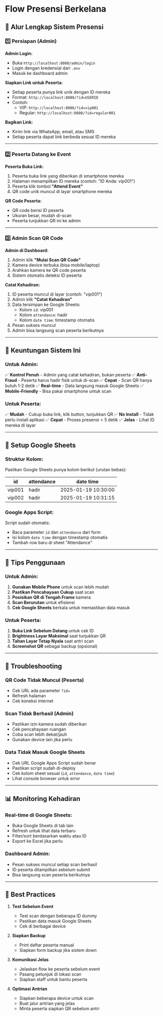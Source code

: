 # Flow Presensi Berkelana

## 📱 Alur Lengkap Sistem Presensi

### 1️⃣ Persiapan (Admin)

**Admin Login:**
- Buka `http://localhost:8080/admin/login`
- Login dengan kredensial dari `.env`
- Masuk ke dashboard admin

**Siapkan Link untuk Peserta:**
- Setiap peserta punya link unik dengan ID mereka
- Format: `http://localhost:8080/?id=USERID`
- Contoh:
  - VIP: `http://localhost:8080/?id=vip001`
  - Regular: `http://localhost:8080/?id=regular001`

**Bagikan Link:**
- Kirim link via WhatsApp, email, atau SMS
- Setiap peserta dapat link berbeda sesuai ID mereka

---

### 2️⃣ Peserta Datang ke Event

**Peserta Buka Link:**
1. Peserta buka link yang diberikan di smartphone mereka
2. Halaman menampilkan ID mereka (contoh: "ID Anda: vip001")
3. Peserta klik tombol **"Attend Event"**
4. QR code unik muncul di layar smartphone mereka

**QR Code Peserta:**
- QR code berisi ID peserta
- Ukuran besar, mudah di-scan
- Peserta tunjukkan QR ini ke admin

---

### 3️⃣ Admin Scan QR Code

**Admin di Dashboard:**
1. Admin klik **"Mulai Scan QR Code"**
2. Kamera device terbuka (bisa mobile/laptop)
3. Arahkan kamera ke QR code peserta
4. Sistem otomatis deteksi ID peserta

**Catat Kehadiran:**
1. ID peserta muncul di layar (contoh: "vip001")
2. Admin klik **"Catat Kehadiran"**
3. Data tersimpan ke Google Sheets:
   - Kolom `id`: vip001
   - Kolom `attendance`: hadir
   - Kolom `date time`: timestamp otomatis
4. Pesan sukses muncul
5. Admin bisa langsung scan peserta berikutnya

---

## 🎯 Keuntungan Sistem Ini

### Untuk Admin:
✅ **Kontrol Penuh** - Admin yang catat kehadiran, bukan peserta
✅ **Anti-Fraud** - Peserta harus hadir fisik untuk di-scan
✅ **Cepat** - Scan QR hanya butuh 1-2 detik
✅ **Real-time** - Data langsung masuk Google Sheets
✅ **Mobile-Friendly** - Bisa pakai smartphone untuk scan

### Untuk Peserta:
✅ **Mudah** - Cukup buka link, klik button, tunjukkan QR
✅ **No Install** - Tidak perlu install aplikasi
✅ **Cepat** - Proses presensi < 5 detik
✅ **Jelas** - Lihat ID mereka di layar

---

## 🔧 Setup Google Sheets

### Struktur Kolom:
Pastikan Google Sheets punya kolom berikut (urutan bebas):

| id | attendance | date time |
|----|------------|-----------|
| vip001 | hadir | 2025-01-19 10:30:00 |
| vip002 | hadir | 2025-01-19 10:31:15 |

### Google Apps Script:
Script sudah otomatis:
- Baca parameter `id` dan `attendance` dari form
- Isi kolom `date time` dengan timestamp otomatis
- Tambah row baru di sheet "Attendance"

---

## 📱 Tips Penggunaan

### Untuk Admin:
1. **Gunakan Mobile Phone** untuk scan lebih mudah
2. **Pastikan Pencahayaan Cukup** saat scan
3. **Posisikan QR di Tengah Frame** kamera
4. **Scan Berurutan** untuk efisiensi
5. **Cek Google Sheets** berkala untuk memastikan data masuk

### Untuk Peserta:
1. **Buka Link Sebelum Datang** untuk cek ID
2. **Brightness Layar Maksimal** saat tunjukkan QR
3. **Tahan Layar Tetap Nyala** saat antri scan
4. **Screenshot QR** sebagai backup (opsional)

---

## 🚨 Troubleshooting

### QR Code Tidak Muncul (Peserta)
- Cek URL ada parameter `?id=`
- Refresh halaman
- Cek koneksi internet

### Scan Tidak Berhasil (Admin)
- Pastikan izin kamera sudah diberikan
- Cek pencahayaan ruangan
- Coba scan lebih dekat/jauh
- Gunakan device lain jika perlu

### Data Tidak Masuk Google Sheets
- Cek URL Google Apps Script sudah benar
- Pastikan script sudah di-deploy
- Cek kolom sheet sesuai (`id`, `attendance`, `date time`)
- Lihat console browser untuk error

---

## 📊 Monitoring Kehadiran

### Real-time di Google Sheets:
- Buka Google Sheets di tab lain
- Refresh untuk lihat data terbaru
- Filter/sort berdasarkan waktu atau ID
- Export ke Excel jika perlu

### Dashboard Admin:
- Pesan sukses muncul setiap scan berhasil
- ID peserta ditampilkan sebelum submit
- Bisa langsung scan peserta berikutnya

---

## 🎉 Best Practices

1. **Test Sebelum Event**
   - Test scan dengan beberapa ID dummy
   - Pastikan data masuk Google Sheets
   - Cek di berbagai device

2. **Siapkan Backup**
   - Print daftar peserta manual
   - Siapkan form backup jika sistem down

3. **Komunikasi Jelas**
   - Jelaskan flow ke peserta sebelum event
   - Pasang petunjuk di lokasi scan
   - Siapkan staff untuk bantu peserta

4. **Optimasi Antrian**
   - Siapkan beberapa device untuk scan
   - Buat jalur antrian yang jelas
   - Minta peserta siapkan QR sebelum antri
